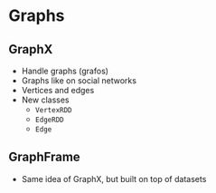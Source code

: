 # Graphs

## GraphX

- Handle graphs (grafos)
- Graphs like on social networks
- Vertices and edges
- New classes
  - `VertexRDD`
  - `EdgeRDD`
  - `Edge`

## GraphFrame

- Same idea of GraphX, but built on top of datasets
